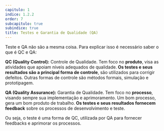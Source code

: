 ```yaml
---
capitulo: 1
indice: 1.2.2
order: 7
subcapitulo: true
subindice: true
title: Testes e Garantia de Qualidade (QA)
---
```


<p>Teste e QA não são a mesma coisa. Para explicar isso é necessário saber o que é QC e QA:</p>

<p><b>QC (Quality Control):</b> Controle de Qualidade. Tem foco no <b>produto</b>, visa as atividades que apoiam níveis adequados de qualidade.<b> Os testes e seus resultados são a principal forma de controle</b>, são utilizados para corrigir defeitos. Outras formas de controle são métodos formais, simulação e prototipagem. </p>

<p><b>QA (Quality Assurance):</b> Garantia de Qualidade. Tem foco no <b>processo</b>, visando sempre sua implementação e aprimoramento. Um bom processo, gera um bom produto de trabalho.<b> Os testes e seus resultados fornecem feedback</b> sobre os processos de desenvolvimento e teste.</p>

<p>Ou seja, o teste é uma forma de QC, utilizada por QA para fornecer feedbacks e aprimorar os processos.</p>
